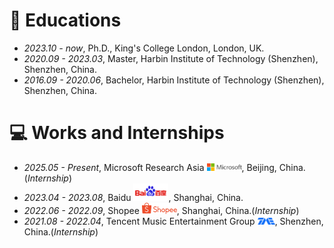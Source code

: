 
# 📖 Educations
- *2023.10 - now*, Ph.D., King's College London, London, UK.
- *2020.09 - 2023.03*, Master, Harbin Institute of Technology (Shenzhen), Shenzhen, China.
- *2016.09 - 2020.06*, Bachelor, Harbin Institute of Technology (Shenzhen), Shenzhen, China.

[//]: # (# 💬 Invited Talks)

[//]: # (- *2022.02*, Hosted MLNLP seminar \| [\[Video\]]&#40;https://www.bilibili.com/video/BV1wF411x7qh&#41;)

[//]: # (- *2021.06*, Audio & Speech Synthesis, Huawei internal talk)

[//]: # (- *2021.03*, Non-autoregressive Speech Synthesis, PaperWeekly & biendata \| [\[video\]]&#40;https://www.bilibili.com/video/BV1uf4y1t7Hr/&#41;)

[//]: # (- *2020.12*, Non-autoregressive Speech Synthesis, Huawei Noah's Ark Lab internal talk)

# 💻 Works and Internships
- *2025.05 - Present*, Microsoft Research Asia <img src='./images/microsoft_logo.svg' style="width: 4em;">, Beijing, China.(_Internship_)
- *2023.04 - 2023.08*, Baidu <img src='./images/baidu-ar21~bgwhite.svg' style="width: 4em;">, Shanghai, China.
- *2022.06 - 2022.09*, Shopee <img src='./images/shopee.svg' style="width: 4em;">, Shanghai, China.(_Internship_) 
- *2021.08 - 2022.04*, Tencent Music Entertainment Group <img src='./images/Tencent_Music.svg' style="width: 2em;">, Shenzhen, China.(_Internship_)

[//]: # (- *2018.08 - 2019.02*, [MSRA, machine learning Group]&#40;https://www.microsoft.com/en-us/research/group/machine-learning-research-group/&#41;, Beijing.)

[//]: # (- *2018.01 - 2018.06*, [NetEase, AI department]&#40;https://hr.163.com/zc/12-ai/index.html&#41;, Hangzhou.)

[//]: # (- *2017.08 - 2018.12*, DashBase &#40;acquired by [Cisco]&#40;https://blogs.cisco.com/news/349511&#41;&#41;, Hangzhou.)
